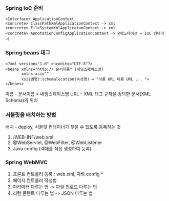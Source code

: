 ### Spring IoC 준비

```
<Interface> ApplicationContext
<concrete> ClassPathXmlApplicationContext -> xml
<concrete> FileSystemXmlApplicaionContext -> xml
<concrete> AnnotationConfigApplicationContext -> @애노테이션 = IoC 컨테이너
```

### Spring beans 태그
```
<?xml version="1.0" encoding="UTF-8"?>
<beans xmlns="http:// 문서이름" (네임스페이스명)
       xmlns:xsi=""
       xsi(별명):schemalocation(속성명) = "이름 URL 이름 URL ... ">
</beans>
```
이름 - 문서이름 = 네임스페이스명
URL - XML 태그 규칙을 정의한 문서(XML Schema)의 위치

### 서블릿을 배치하는 방법

배치 - deploy, 서블릿 컨테이너가 찾을 수 있도록 등록하는 것

1. /WEB-INF/web.xml
2. @WebServlet, @WebFilter, @WebListener
3. Java config (객체를 직접 생성하여 등록)

### Spring WebMVC

1. 프론트 컨트롤러 등록 : web.xml, 자바.config *
2. 페이지 컨트롤러 작성법
3. 파라미터 다루는 법 -> 파일 업로드 다루는 법
4. 리턴 콘텐트 다루는 법 -> JSON 다루는 법













